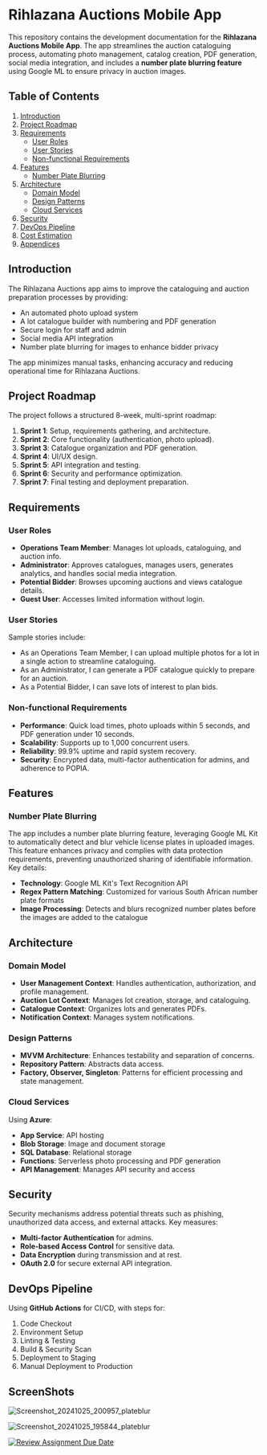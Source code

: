 # Rihlazana Auctions Mobile App

This repository contains the development documentation for the **Rihlazana Auctions Mobile App**. The app streamlines the auction cataloguing process, automating photo management, catalog creation, PDF generation, social media integration, and includes a **number plate blurring feature** using Google ML to ensure privacy in auction images.

## Table of Contents
1. [Introduction](#introduction)
2. [Project Roadmap](#project-roadmap)
3. [Requirements](#requirements)
   - [User Roles](#user-roles)
   - [User Stories](#user-stories)
   - [Non-functional Requirements](#non-functional-requirements)
4. [Features](#features)
   - [Number Plate Blurring](#number-plate-blurring)
5. [Architecture](#architecture)
   - [Domain Model](#domain-model)
   - [Design Patterns](#design-patterns)
   - [Cloud Services](#cloud-services)
6. [Security](#security)
7. [DevOps Pipeline](#devops-pipeline)
8. [Cost Estimation](#cost-estimation)
9. [Appendices](#appendices)

## Introduction
The Rihlazana Auctions app aims to improve the cataloguing and auction preparation processes by providing:
- An automated photo upload system
- A lot catalogue builder with numbering and PDF generation
- Secure login for staff and admin
- Social media API integration
- Number plate blurring for images to enhance bidder privacy

The app minimizes manual tasks, enhancing accuracy and reducing operational time for Rihlazana Auctions.

## Project Roadmap
The project follows a structured 8-week, multi-sprint roadmap:
1. **Sprint 1**: Setup, requirements gathering, and architecture.
2. **Sprint 2**: Core functionality (authentication, photo upload).
3. **Sprint 3**: Catalogue organization and PDF generation.
4. **Sprint 4**: UI/UX design.
5. **Sprint 5**: API integration and testing.
6. **Sprint 6**: Security and performance optimization.
7. **Sprint 7**: Final testing and deployment preparation.

## Requirements

### User Roles
- **Operations Team Member**: Manages lot uploads, cataloguing, and auction info.
- **Administrator**: Approves catalogues, manages users, generates analytics, and handles social media integration.
- **Potential Bidder**: Browses upcoming auctions and views catalogue details.
- **Guest User**: Accesses limited information without login.

### User Stories
Sample stories include:
- As an Operations Team Member, I can upload multiple photos for a lot in a single action to streamline cataloguing.
- As an Administrator, I can generate a PDF catalogue quickly to prepare for an auction.
- As a Potential Bidder, I can save lots of interest to plan bids.

### Non-functional Requirements
- **Performance**: Quick load times, photo uploads within 5 seconds, and PDF generation under 10 seconds.
- **Scalability**: Supports up to 1,000 concurrent users.
- **Reliability**: 99.9% uptime and rapid system recovery.
- **Security**: Encrypted data, multi-factor authentication for admins, and adherence to POPIA.

## Features

### Number Plate Blurring
The app includes a number plate blurring feature, leveraging Google ML Kit to automatically detect and blur vehicle license plates in uploaded images. This feature enhances privacy and complies with data protection requirements, preventing unauthorized sharing of identifiable information. Key details:
- **Technology**: Google ML Kit's Text Recognition API
- **Regex Pattern Matching**: Customized for various South African number plate formats
- **Image Processing**: Detects and blurs recognized number plates before the images are added to the catalogue

## Architecture

### Domain Model
- **User Management Context**: Handles authentication, authorization, and profile management.
- **Auction Lot Context**: Manages lot creation, storage, and cataloguing.
- **Catalogue Context**: Organizes lots and generates PDFs.
- **Notification Context**: Manages system notifications.

### Design Patterns
- **MVVM Architecture**: Enhances testability and separation of concerns.
- **Repository Pattern**: Abstracts data access.
- **Factory, Observer, Singleton**: Patterns for efficient processing and state management.

### Cloud Services
Using **Azure**:
- **App Service**: API hosting
- **Blob Storage**: Image and document storage
- **SQL Database**: Relational storage
- **Functions**: Serverless photo processing and PDF generation
- **API Management**: Manages API security and access

## Security
Security mechanisms address potential threats such as phishing, unauthorized data access, and external attacks. Key measures:
- **Multi-factor Authentication** for admins.
- **Role-based Access Control** for sensitive data.
- **Data Encryption** during transmission and at rest.
- **OAuth 2.0** for secure external API integration.

## DevOps Pipeline
Using **GitHub Actions** for CI/CD, with steps for:
1. Code Checkout
2. Environment Setup
3. Linting & Testing
4. Build & Security Scan
5. Deployment to Staging
6. Manual Deployment to Production

## ScreenShots



![Screenshot_20241025_200957_plateblur](https://github.com/user-attachments/assets/237a4f02-40e7-4ca8-aa93-e63a945483bb)



![Screenshot_20241025_195844_plateblur](https://github.com/user-attachments/assets/dc944a63-3206-4c33-9471-05ba8d61b17a)



[![Review Assignment Due Date](https://classroom.github.com/assets/deadline-readme-button-22041afd0340ce965d47ae6ef1cefeee28c7c493a6346c4f15d667ab976d596c.svg)](https://classroom.github.com/a/e6SRsF6I)
